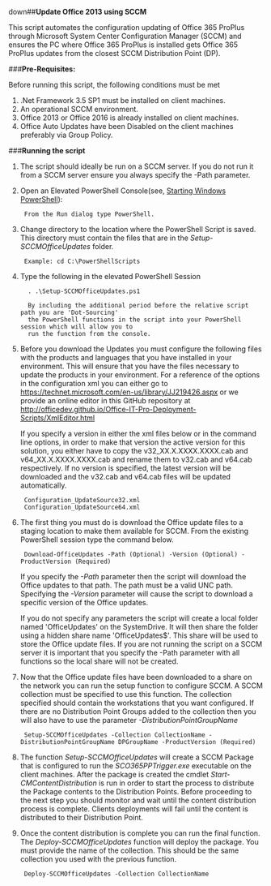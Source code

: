 down##**Update Office 2013 using SCCM**

This script automates the configuration updating of Office 365 ProPlus through Microsoft System Center Configuration Manager (SCCM) and ensures the PC where Office 365 ProPlus is installed gets Office 365 ProPlus updates from the closest SCCM Distribution Point (DP).

###**Pre-Requisites:**

Before running this script, the following conditions must be met

1. .Net Framework 3.5 SP1 must be installed on client machines.
2. An operational SCCM environment.
3. Office 2013 or Office 2016 is already installed on client machines. 
4. Office Auto Updates have been Disabled on the client machines preferably via Group Policy.

###**Running the script**

1. The script should ideally be run on a SCCM server. If you do not run it from a SCCM server ensure you always specify the -Path parameter.
2. Open an Elevated PowerShell Console(see, [Starting Windows PowerShell](https://technet.microsoft.com/en-us/library/hh857343.aspx)):

		From the Run dialog type PowerShell.

3. Change directory to the location where the PowerShell Script is saved. This directory must contain the files that are in the *Setup-SCCMOfficeUpdates* folder.

		Example: cd C:\PowerShellScripts

4. Type the following in the elevated PowerShell Session

		 . .\Setup-SCCMOfficeUpdates.ps1
         
         By including the additional period before the relative script path you are 'Dot-Sourcing' 
		 the PowerShell functions in the script into your PowerShell session which will allow you to 
		 run the function from the console.

5. Before you download the Updates you must configure the following files with the products and languages that you have installed in your environment.  This will ensure that you have the files necessary to update the products in your environment.  For a reference of the options in the configuration xml you can either go to https://technet.microsoft.com/en-us/library/JJ219426.aspx or we provide an online editor in this GitHub repository at http://officedev.github.io/Office-IT-Pro-Deployment-Scripts/XmlEditor.html

	If you specify a version in either the xml files below or in the command line options, in order to make that version the active version for this solution, you either have to copy the v32_XX.X.XXXX.XXXX.cab and v64_XX.X.XXXX.XXXX.cab and rename them to v32.cab and v64.cab respectively. If no version is specified, the latest version will be downloaded and the v32.cab and v64.cab files will be updated automatically.

		Configuration_UpdateSource32.xml
		Configuration_UpdateSource64.xml

6. The first thing you must do is download the Office update files to a staging location to make them available for SCCM. From the existing PowerShell session type the command below.


		Download-OfficeUpdates -Path (Optional) -Version (Optional) -ProductVersion (Required)
        
	If you specify the *-Path* parameter then the script will download the Office updates to that path. The path must be a valid UNC path. Specifying the *-Version* parameter will cause the script to download a specific version of the Office updates.
    
    If you do not specify any parameters the script will create a local folder named 'OfficeUpdates' on the SystemDrive.  It will then share the folder using a hidden share name 'OfficeUpdates$'. This share will be used to store the Office update files. If you are not running the script on a SCCM server it is important that you specify the -Path parameter with all functions so the local share will not be created.
    
7. Now that the Office update files have been downloaded to a share on the network you can run the setup function to configure SCCM. A SCCM collection must be specified to use this function. The collection specified should contain the workstations that you want configured.  If there are no Distribution Point Groups added to the collection then you will also have to use the parameter *-DistributionPointGroupName*

		Setup-SCCMOfficeUpdates -Collection CollectionName -DistributionPointGroupName DPGroupName -ProductVersion (Required)

8. The function *Setup-SCCMOfficeUpdates* will create a SCCM Package that is configured to run the *SCO365PPTrigger.exe* executable on the client machines.  After the package is created the cmdlet *Start-CMContentDistribution* is run in order to start the process to distribute the Package contents to the Distribution Points. Before proceeding to the next step you should monitor and wait until the content distribution process is complete.  Clients deployments will fail until the content is distributed to their Distribution Point.

9. Once the content distribution is complete you can run the final function.  The *Deploy-SCCMOfficeUpdates* function will deploy the package.  You must provide the name of the collection.  This should be the same collection you used with the previous function.

		Deploy-SCCMOfficeUpdates -Collection CollectionName

